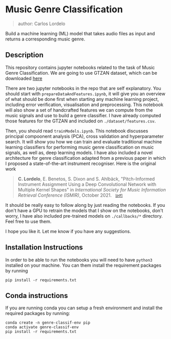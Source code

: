 # Music Genre Classification
>author: Carlos Lordelo

Build a machine learning (ML) model that takes audio files as input and returns a corresponding music genre.


## Description 
This repository contains jupyter notebooks related to the task of Music Genre Classification. We are going to use GTZAN dataset, which can be downloaded [here](http://opihi.cs.uvic.ca/sound/genres.tar.gz)

There are two jupyter notebooks in the repo that are self explanatory. You should start with `prepareDataAndFeatures.ipynb`, it will give you an overview of what should be done first when starting any machine learning project, including error verification, visualisation and preprocessing. This notebook will also show a set of handcrafted features we can compute from the music signals and use to build a genre classifier. I have already computed those features for the GTZAN and included on `./dataset/features.csv`.

Then, you should read `trainModels.ipynb`. This notebook discusses principal compoonent analysis (PCA), cross validation and hyperparameter search. It will show you how we can train and evaluate traditional machine learning classifiers for performing music genre classification on music signals, as well as, deep learning models. I have also included a novel architecture for genre classification adapted from a previous paper in which I proposed a state-of-the-art instrument recogniser. Here is the original work
>**C. Lordelo**, E. Benetos, S. Dixon and S. Ahlbäck, "Pitch-Informed Instrument Assignment Using a Deep Convolutional Network with Multiple Kernel Shapes" in *International Society for Music Information Retrieval Conference (ISMIR)*, October 2021. &nbsp; [<sub><sup>[pdf]</sup></sub>](https://archives.ismir.net/ismir2021/paper/000048.pdf) 

It should be really easy to follow along by just reading the notebooks. If you don't have a GPU to retrain the models that I show on the notebooks, don't worry, I have also included pre-trained models on `./callbacks/*` directory. Feel free to use them. 

I hope you like it. Let me know if you have any suggestions.

## Installation Instructions
In order to be able to run the notebooks you will need to have `python3` installed on your machine. You can them install the requirement packages by running 
```
pip install -r requirements.txt
```
## Conda instructions
If you are running conda you can setup a fresh environment and install the required packages by running:

```
conda create -n genre-classif-env pip
conda activate genre-classif-env
pip install -r requirements.txt
```